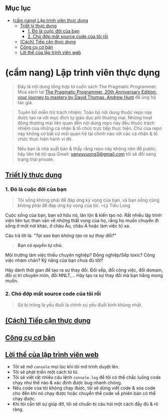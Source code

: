 ## Mục lục

- [(cẩm nang) Lập trình viên thực dụng](#cẩm-nang-lập-trình-viên-thực-dụng)
  - [Triết lý thực dụng](#triết-lý-thực-dụng)
    - [1. Đó là cuộc đời của bạn](#1-đó-là-cuộc-đời-của-bạn)
    - [2. Chó đớp mất source code của tôi rồi](#2-chó-đớp-mất-source-code-của-tôi-rồi)
  - [(Cách) Tiếp cận thực dụng](#cách-tiếp-cận-thực-dụng)
  - [Công cụ cơ bản](#công-cụ-cơ-bản)
  - [Lời thề của lập trình viên web](#lời-thề-của-lập-trình-viên-web)

# (cẩm nang) Lập trình viên thực dụng

> Đây là nội dung tổng hợp từ cuốn sách The Pragmatic Programmer. Mua sách tại [The Pragmatic Programmer, 20th Anniversary Edition: your journey to mastery by David Thomas, Andrew Hunt](https://pragprog.com/titles/tpp20/the-pragmatic-programmer-20th-anniversary-edition/) để ủng hộ tác giả.

> Tuyên bố miễn trừ trách nhiệm: Toàn bộ nội dung thuộc repo này được tạo ra với mục đích tự giáo dục phi thương mại. Những hoạt động thương mại liên quan đến nội dung repo này đều thuộc trách nhiệm của những cá nhân & tổ chức trực tiếp thực hiện. Chủ của repo này không có bất cứ mối quan hệ tài chính nào với các cá nhân & tổ chức thực hiện hành vi đó.

> Nếu bạn là nhà xuất bản & thấy rằng repo này không nên để public, hãy liên hệ tôi qua Gmail: <vanvuvuong3@gmail.com> tôi sẽ đổi sang trạng thái private.

## [Triết lý thực dụng](./triet-ly-thuc-dung.md)

### 1. Đó là cuộc đời của bạn

> Tôi sống không phải để đáp ứng kỳ vọng của bạn, và bạn sống cũng không phải để đáp ứng kỳ vọng của tôi. ~Lý Tiểu Long

Cuộc sống của bạn, bạn sở hữu nó, lăn lộn & kiến tạo nó. Rất nhiều lập trình viên liên tục than vãn về những thất vọng của họ, rằng họ muốn chuyển đi sống ở một nơi khác, ở châu Âu, châu Á hoặc làm việc từ xa.

Câu trả lời là: _"Tại sao bạn không tạo ra sự thay đổi?"_

> **Bạn có quyền tự chủ.**

Môi trường làm việc thiếu chuyên nghiệp? Đồng nghiệp/Sếp toxic? Công việc nhàm chán? Kỹ năng của bạn chưa đủ tốt?

Hãy dành thời gian để tạo ra sự thay đổi. Đổi sếp, đổi công việc, đổi domain, đổi vị trí chuyên môn, đổi NNLT,... Hãy tạo ra sự thay đổi mà bạn hằng mong muốn.

### 2. Chó đớp mất source code của tôi rồi

> Sợ bị trông là yếu đuối là chính sự yếu đuối kinh khủng nhất.

## [(Cách) Tiếp cận thực dụng](./tiep-can-thuc-dung.md)

## [Công cụ cơ bản](./cong-cu-co-ban.md)

## [Lời thề của lập trình viên web](https://fullstackopen.com/en/part1/a_more_complex_state_debugging_react_apps#web-programmers-oath)

- Tôi sẽ mở `console` mọi lúc khi tôi mở trình duyệt lên.
- Tôi sẽ phát triển một cách từ từ.
- Tôi sẽ viết rất nhiều câu lệnh `console.log` để tôi có thể chắc luồng code chạy như thế nào & xác định được bug nhanh chóng.
- Nếu code của tôi không chạy được, tôi sẽ dừng viết code & xóa code cho đến khi nó chạy được hoặc chuyển thể code về phiên bản có thể chạy được.
- Khi tôi cần tới sự giúp đỡ, tôi sẽ chuẩn bị câu hỏi một cách đầy đủ & rõ ràng.
